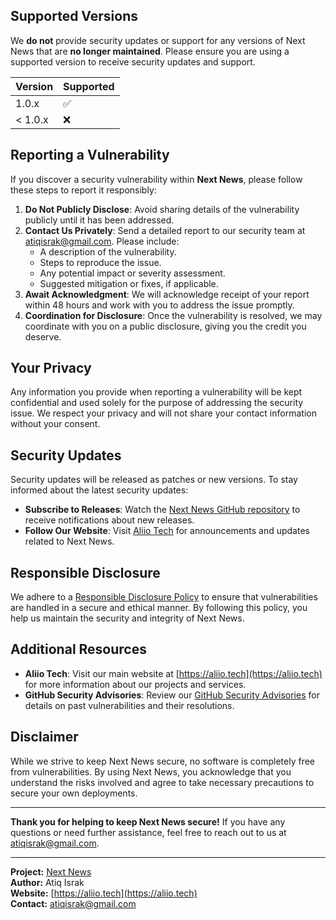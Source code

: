 ## Supported Versions

We **do not** provide security updates or support for any versions of Next News that are **no longer maintained**. Please ensure you are using a supported version to receive security updates and support.

| Version | Supported          |
| ------- | ------------------ |
| 1.0.x   | :white_check_mark: |
| < 1.0.x | :x:                |

## Reporting a Vulnerability

If you discover a security vulnerability within **Next News**, please follow these steps to report it responsibly:

1. **Do Not Publicly Disclose**: Avoid sharing details of the vulnerability publicly until it has been addressed.
2. **Contact Us Privately**: Send a detailed report to our security team at [atiqisrak@gmail.com](mailto:atiqisrak@gmail.com). Please include:
   - A description of the vulnerability.
   - Steps to reproduce the issue.
   - Any potential impact or severity assessment.
   - Suggested mitigation or fixes, if applicable.
3. **Await Acknowledgment**: We will acknowledge receipt of your report within 48 hours and work with you to address the issue promptly.
4. **Coordination for Disclosure**: Once the vulnerability is resolved, we may coordinate with you on a public disclosure, giving you the credit you deserve.

## Your Privacy

Any information you provide when reporting a vulnerability will be kept confidential and used solely for the purpose of addressing the security issue. We respect your privacy and will not share your contact information without your consent.

## Security Updates

Security updates will be released as patches or new versions. To stay informed about the latest security updates:

- **Subscribe to Releases**: Watch the [Next News GitHub repository](https://github.com/Aliio-Inc/strapi-next-news/releases) to receive notifications about new releases.
- **Follow Our Website**: Visit [Aliio Tech](https://aliio.tech) for announcements and updates related to Next News.

## Responsible Disclosure

We adhere to a [Responsible Disclosure Policy](https://aliio.tech) to ensure that vulnerabilities are handled in a secure and ethical manner. By following this policy, you help us maintain the security and integrity of Next News.

## Additional Resources

- **Aliio Tech**: Visit our main website at [https://aliio.tech](https://aliio.tech) for more information about our projects and services.
- **GitHub Security Advisories**: Review our [GitHub Security Advisories](https://github.com/Aliio-Inc/strapi-next-news/security/advisories) for details on past vulnerabilities and their resolutions.

## Disclaimer

While we strive to keep Next News secure, no software is completely free from vulnerabilities. By using Next News, you acknowledge that you understand the risks involved and agree to take necessary precautions to secure your own deployments.

---

**Thank you for helping to keep Next News secure!** If you have any questions or need further assistance, feel free to reach out to us at [atiqisrak@gmail.com](mailto:atiqisrak@gmail.com).

---

**Project:** [Next News](https://github.com/Aliio-Inc/strapi-next-news)  
**Author:** Atiq Israk  
**Website:** [https://aliio.tech](https://aliio.tech)  
**Contact:** [atiqisrak@gmail.com](mailto:atiqisrak@gmail.com)
